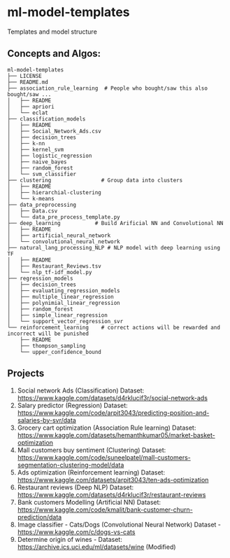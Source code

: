 # ml-model-templates
Templates and model structure

## Concepts and Algos:
```
ml-model-templates
├── LICENSE
├── README.md
├── association_rule_learning  # People who bought/saw this also bought/saw ...
│   ├── README
│   ├── apriori
│   └── eclat
├── classification_models
│   ├── README
│   ├── Social_Network_Ads.csv
│   ├── decision_trees
│   ├── k-nn
│   ├── kernel_svm
│   ├── logistic_regression
│   ├── naive_bayes
│   ├── random_forest
│   └── svm_classifier
├── clustering                # Group data into clusters
│   ├── README
│   ├── hierarchial-clustering
│   └── k-means
├── data_preprocessing
│   ├── Data.csv
│   └── data_pre_process_template.py
├── deep_learning           # Build Arificial NN and Convolutional NN
│   ├── README
│   ├── artificial_neural_network
│   └── convolutional_neural_network
├── natural_lang_processing_NLP # NLP model with deep learning using TF
│   ├── README
│   ├── Restaurant_Reviews.tsv
│   └── nlp_tf-idf_model.py
├── regression_models
│   ├── decision_trees
│   ├── evaluating_regression_models
│   ├── multiple_linear_regression
│   ├── polynimial_linear_regression
│   ├── random_forest
│   ├── simple_linear_regression
│   └── support_vector_regression_svr
└── reinforcement_learning    # correct actions will be rewarded and incorrect will be punished
    ├── README
    ├── thompson_sampling
    └── upper_confidence_bound
```

## Projects

1. Social network Ads (Classification)
   Dataset: https://www.kaggle.com/datasets/d4rklucif3r/social-network-ads 
2. Salary predictor (Regression)
   Dataset: https://www.kaggle.com/code/arpit3043/predicting-position-and-salaries-by-svr/data 
3. Grocery cart optimization (Association Rule learning)
   Dataset: https://www.kaggle.com/datasets/hemanthkumar05/market-basket-optimization
4. Mall customers buy sentiment (Clustering)
   Dataset: https://www.kaggle.com/code/suneelpatel/mall-customers-segmentation-clustering-model/data
5. Ads optimization (Reinforcement learning)
   Dataset: https://www.kaggle.com/datasets/arpit3043/ten-ads-optimization
6. Restaurant reviews (Deep NLP)
   Dataset: https://www.kaggle.com/datasets/d4rklucif3r/restaurant-reviews
7. Bank customers Modelling (Artificial NN)
   Dataset: https://www.kaggle.com/code/kmalit/bank-customer-churn-prediction/data
8. Image classifier - Cats/Dogs (Convolutional Neural Network)
   Dataset - https://www.kaggle.com/c/dogs-vs-cats
9. Determine origin of wines - 
   Dataset: https://archive.ics.uci.edu/ml/datasets/wine (Modified)

